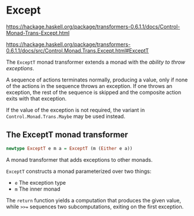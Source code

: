 # Except

https://hackage.haskell.org/package/transformers-0.6.1.1/docs/Control-Monad-Trans-Except.html

https://hackage.haskell.org/package/transformers-0.6.1.1/docs/src/Control.Monad.Trans.Except.html#ExceptT


The `ExceptT` monad transformer extends a monad with the *ability to throw exceptions*.

A sequence of actions terminates normally, producing a value, only if none of the actions in the sequence throws an exception. If one throws an exception, the rest of the sequence is skipped and the composite action exits with that exception.

If the value of the exception is not required, the variant in `Control.Monad.Trans.Maybe` may be used instead.

## The ExceptT monad transformer

```hs
newtype ExceptT e m a = ExceptT (m (Either e a))
```

A monad transformer that adds exceptions to other monads.

`ExceptT` constructs a monad parameterized over two things:
- `e` The exception type
- `m` The inner monad

The `return` function yields a computation that produces the given value, while `>>=` sequences two subcomputations, exiting on the first exception.
